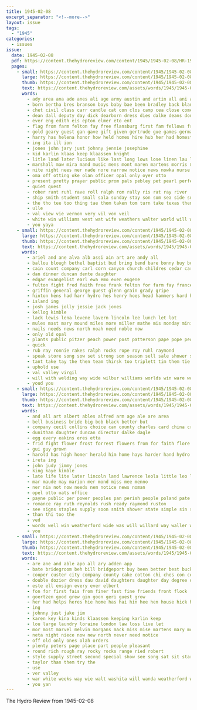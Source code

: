 ```yaml
---
title: 1945-02-08
excerpt_separator: "<!--more-->"
layout: issue
tags:
  - "1945"
categories:
  - issues
issue:
  date: 1945-02-08
  pdf: https://content.thehydroreview.com/content/1945/1945-02-08/HR-1945-02-08.pdf
  pages:
    - small: https://content.thehydroreview.com/content/1945/1945-02-08/small/HR-1945-02-08-01.jpg
      large: https://content.thehydroreview.com/content/1945/1945-02-08/large/HR-1945-02-08-01.jpg
      thumb: https://content.thehydroreview.com/content/1945/1945-02-08/thumbnails/HR-1945-02-08-01.jpg
      text: https://content.thehydroreview.com/assets/words/1945/1945-02-08/HR-1945-02-08-01.txt
      words:
        - ady area ana ade anes ali age army austin and artin all ani aurora american ago are
        - born bertha bres branson boys baby bae been bradley back bland blown bue burgess bride bridegroom big but bethel bud bob bee board berkshire
        - chet civil class carr candle cat con clos camp cea close come crystal che call city carrier cesena care concho col chris confer cater church
        - dean dall deputy day dick dearborn dress dies dalke deans done dinner denver dare daughter dimes
        - ever eng edith eis epton elmer eto ent
        - flag from farm felton fay free flansburg first fam fellows frances full fie friday for floor few falls funck
        - gold geary guest gan gave gift given gertrude gue games germany
        - harry has helena honor how held homes hire hub her had homestead hamp hydro hope home husband henry hinton homa henderson holes
        - ing ita ill ion
        - jones john jary just johnny jennie josephine
        - kid karlin klaas keep klaassen knight
        - litle land later lucious like last long lows lose linen lau large lade lang lloyd
        - marshall maw mira mand music mens mont maren martens morris mikes magazine mecom maupin maybe march monday missouri miss malone matter men middendorf morrison marie most mil mary may more mol made mus
        - nite night nees ner nade nore narrow notice news nowka nurse ned
        - oma off otting oke olan officer opal only oyer otto
        - present pretty prayer public prom pals pebley pet pearl perfect pete part page place planes porn pan payne paul pleasant pull
        - quiet quest
        - rober rant ruhl rave roll ralph rom rally ris rat ray river
        - ship smith student small sala sunday stay son som sea side sutton said shall show say she star special sines salen sary sales saturday safe stockton sam see shu short shy sermon service schmidt sonia
        - the tho tee too thing tae thom taken tom turn take texas then tell them taman tut thiessen thomas tech
        - ulle
        - val view vie vernon very vil von veil
        - white win williams west wat wife weathers walter world will wedding wolfe went weak wallace while was week won with
        - you yaya
    - small: https://content.thehydroreview.com/content/1945/1945-02-08/small/HR-1945-02-08-02.jpg
      large: https://content.thehydroreview.com/content/1945/1945-02-08/large/HR-1945-02-08-02.jpg
      thumb: https://content.thehydroreview.com/content/1945/1945-02-08/thumbnails/HR-1945-02-08-02.jpg
      text: https://content.thehydroreview.com/assets/words/1945/1945-02-08/HR-1945-02-08-02.txt
      words:
        - ariel and ane alva alb assi ain art are andy all
        - ballou blough bethel baptist bud bring bend bare bonny buy box bill breeding bert bee brood bradley bennett bolts burr been burgman bebe bank
        - cain count company carl corn canyon church childres cedar carrier county city carolyn cattle collins carman cee cream coffee calle charles chris card carlisle cashier caddo
        - dan dinner duncan dente daughter
        - edgar evangelist earl ewa emo even eugene
        - fulton fight fred faith free frank felton for farm fay frances first from farrow fanny fin few flowers
        - griffin general george guest glenn grain grady gripe
        - hinton hens had harr hydro hes henry hoes head hammers hard her herman held harrs hal har hanse has hom hays hess hale hubbard hin hole home hardware
        - island ing
        - josh janes jolly jessie jack jones
        - kellog kimble
        - lack lewis lena levene lavern lincoln lee lunch let lot
        - mules mast mary mound miles more miller mathe mis monday minister manuel means marion mar mattos miss most mew many must maid
        - nails needs news north noah need noble now
        - only old opal
        - plants public pitzer peach power post patterson pape pope people payne pastor pot pipe pete pierce
        - quick
        - rub ray ronnie rakes ralph rocks rope roy ruhl raymond
        - speak store song sow set strong som season sell sale shower service spain sen saw steel seed side scott stock stull saturday see study sunday stockton sharry school sons son sie staples south ser saa smith
        - tant take tay the then team thirsk too triplett tim them tie tha tom tea tucker
        - uphold use
        - val valley virgil
        - will with welding way wide wilbur williams worlds win ware wood work wise wool watt wieland weathers white wire weatherford woosley walker willing was west
        - youd you
    - small: https://content.thehydroreview.com/content/1945/1945-02-08/small/HR-1945-02-08-03.jpg
      large: https://content.thehydroreview.com/content/1945/1945-02-08/large/HR-1945-02-08-03.jpg
      thumb: https://content.thehydroreview.com/content/1945/1945-02-08/thumbnails/HR-1945-02-08-03.jpg
      text: https://content.thehydroreview.com/assets/words/1945/1945-02-08/HR-1945-02-08-03.txt
      words:
        - and all art albert ables alfred arm age ale are area
        - bell business bride big bob black better but
        - company cecil collins choice can county charles card china crail coop counsel chester caddo carman court cox carruth cause
        - dunithan daughter duncan director dalke dagle
        - egg every eakins eres etta
        - frid fight flower frost forrest flowers from for faith flore ford fost frank foti fuel farmer floyd
        - gui guy grown
        - harold has high homer herald him home hays harder hand hydro har heger hafer horn harvey hed hard
        - ireta ing
        - john judy jimmy jones
        - king kaye kimble
        - late life lite later lincoln land lawrence leola little leo leon left live
        - mar maude may marion mer mond miss mee menno
        - ner nia not now needs nem notice news noman
        - opel otto oats office
        - payne public per power peoples pan perish people poland pate
        - romance ray ruth reynolds rush ready raymond ruston
        - see signs staples supply soon smith shower state simple sin stange standard showe son special sot schroder scope service saturday seek shall sales
        - than thi too the
        - ved
        - words well win weatherford wide was will willard way waller wells west with world wilbur window war
        - you
    - small: https://content.thehydroreview.com/content/1945/1945-02-08/small/HR-1945-02-08-04.jpg
      large: https://content.thehydroreview.com/content/1945/1945-02-08/large/HR-1945-02-08-04.jpg
      thumb: https://content.thehydroreview.com/content/1945/1945-02-08/thumbnails/HR-1945-02-08-04.jpg
      text: https://content.thehydroreview.com/assets/words/1945/1945-02-08/HR-1945-02-08-04.txt
      words:
        - are ane and able apo all ary adden app
        - bate bridegroom beh bill bridgeport buy been better best buck brown bring bride big but bright
        - cooper custer city company county cake cotton chi ches con come congress carpenter chic caddo comfort coles cole care cini cousin che
        - double dozier dress dau david daughters daughter day degree dog dewey
        - este ell ensign every ever elbert
        - fon for first fais from finer fast fine friends front flock
        - goertzen good grew gin goon geri guest grow
        - her had helps heres hie home has hai hin hee hen house hick held henke holding hydro heart
        - ing
        - johnny just jake jim
        - karen key kina kinds klaassen keeping karlin keep
        - lou large laundry loraine london law loss live let
        - mor most marvel melvin morgans mack miss mise martens mary mon more marta maryland money mash means melba morris moore
        - neta night niece now new north never need notice
        - off old only ones olah orders
        - plenty peters page place part people pleasant
        - round rich rough ray rocky rocks range ried robert
        - style supply street second special show see song sat sit starts she sands shall star side sewing stay seems susan staples sleep store saw story serena sill stenger
        - taylor than them try the
        - use
        - ver valley
        - war white weeks way wie walt washita will wanda weatherford was wit wedding wassell with wind
        - you yan
---
```


The Hydro Review from 1945-02-08

<!--more-->

